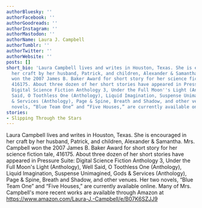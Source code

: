 ```yaml
---
authorBluesky: ''
authorFacebook: ''
authorGoodreads: ''
authorInstagram: ''
authorMastodon: ''
authorName: Laura J. Campbell
authorTumblr: ''
authorTwitter: ''
authorWebsite: ''
posts: []
short_bio: 'Laura Campbell lives and writes in Houston, Texas. She is encouraged in
  her craft by her husband, Patrick, and children, Alexander & Samantha. Mrs. Campbell
  won the 2007 James B. Baker Award for short story for her science fiction tale,
  416175. About three dozen of her short stories have appeared in Pressure Suite:
  Digital Science Fiction Anthology 3, Under the Full Moon''s Light (Anthology), Well
  Said, O Toothless One (Anthology), Liquid Imagination, Suspense Unimagined, Gods
  & Services (Anthology), Page & Spine, Breath and Shadow, and other venues. Her two
  novels, “Blue Team One” and “Five Houses,” are currently available online.'
stories:
- Slipping Through the Stars
---
```


Laura Campbell lives and writes in Houston, Texas. She is encouraged in her craft by her husband, Patrick, and children, Alexander & Samantha. Mrs. Campbell won the 2007 James B. Baker Award for short story for her science fiction tale, 416175. About three dozen of her short stories have appeared in Pressure Suite: Digital Science Fiction Anthology 3, Under the Full Moon's Light (Anthology), Well Said, O Toothless One (Anthology), Liquid Imagination, Suspense Unimagined, Gods & Services (Anthology), Page & Spine, Breath and Shadow, and other venues. Her two novels, “Blue Team One” and “Five Houses,” are currently available online. Many of Mrs. Campbell's more recent works are available through Amazon at https://www.amazon.com/Laura-J.-Campbell/e/B07K6SZJJ9
